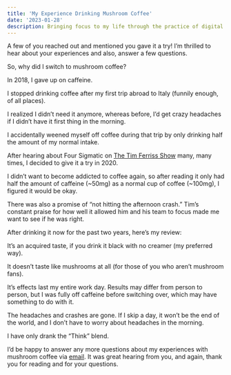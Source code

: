 ```yaml
---
title: 'My Experience Drinking Mushroom Coffee'
date: '2023-01-28'
description: Bringing focus to my life through the practice of digital minimalism and stoicism. 
---
```


A few of you reached out and mentioned you gave it a try! I’m thrilled to hear about your experiences and also, answer a few questions.

So, why did I switch to mushroom coffee?

In 2018, I gave up on caffeine.

I stopped drinking coffee after my first trip abroad to Italy (funnily enough, of all places).

I realized I didn’t need it anymore, whereas before, I’d get crazy headaches if I didn’t have it first thing in the morning.

I accidentally weened myself off coffee during that trip by only drinking half the amount of my normal intake.

After hearing about Four Sigmatic on [The Tim Ferriss Show](https://tim.blog/podcast/) many, many times, I decided to give it a try in 2020.

I didn’t want to become addicted to coffee again, so after reading it only had half the amount of caffeine (~50mg) as a normal cup of coffee (~100mg), I figured it would be okay.

There was also a promise of “not hitting the afternoon crash.” Tim’s constant praise for how well it allowed him and his team to focus made me want to see if he was right.

After drinking it now for the past two years, here’s my review:

It’s an acquired taste, if you drink it black with no creamer (my preferred way).

It doesn’t taste like mushrooms at all (for those of you who aren’t mushroom fans).

It’s effects last my entire work day. Results may differ from person to person, but I was fully off caffeine before switching over, which may have something to do with it.

The headaches and crashes are gone. If I skip a day, it won’t be the end of the world, and I don’t have to worry about headaches in the morning.

I have only drank the “Think” blend.

I’d be happy to answer any more questions about my experiences with mushroom coffee via [email](mailto:victorkernes@gmail.com). It was great hearing from you, and again, thank you for reading and for your questions.